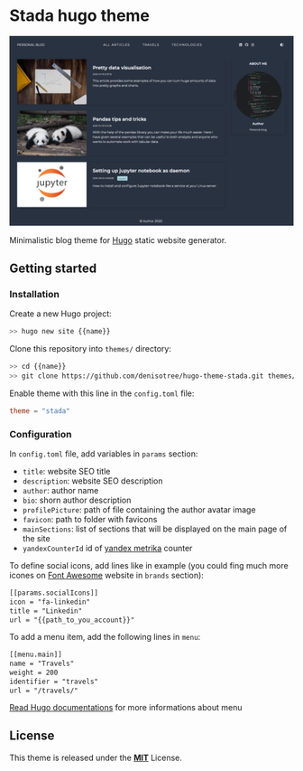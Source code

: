 # Stada hugo theme

![Main view](images/screenshot.png)

Minimalistic blog theme for [Hugo](https://gohugo.io) static website generator.

## Getting started

### Installation

Create a new Hugo project:
```bash
>> hugo new site {{name}}
```

Clone this repository into `themes/` directory:
```bash
>> cd {{name}}
>> git clone https://github.com/denisotree/hugo-theme-stada.git themes/stada
```

Enable theme with this line in the `config.toml` file:
```toml
theme = "stada"
```

### Configuration

In `config.toml` file, add variables in `params` section:

- `title`: website SEO title
- `description`: website SEO description
- `author`: author name
- `bio`: shorn author description
- `profilePicture`: path of file containing the author avatar image
- `favicon`: path to folder with favicons
- `mainSections`: list of sections that will be displayed on the main page of the site
- `yandexCounterId` id of [yandex metrika](https://metrika.yandex.com/) counter

To define social icons, add lines like in example (you could fing much more icones on [Font Awesome](https://fontawesome.com/icons?d=gallery&s=brands) website in `brands` section):

```
[[params.socialIcons]]
icon = "fa-linkedin"
title = "Linkedin"
url = "{{path_to_you_account}}"
```

To add a menu item, add the following lines in `menu`:

```
[[menu.main]]
name = "Travels"
weight = 200
identifier = "travels"
url = "/travels/"
```

[Read Hugo documentations](https://gohugo.io/content-management/menus/#readout) for more informations about menu

## License

This theme is released under the [**MIT**](/LICENSE.md) License.
